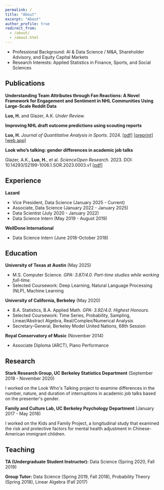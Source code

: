 ```yaml
---
permalink: /
title: "About"
excerpt: "About"
author_profile: true
redirect_from: 
  - /about/
  - /about.html
---
```


- Professional Background: AI & Data Science / M&A, Shareholder Advisory, and Equity Capital Markets
- Research Interests: Applied Statistics in Finance, Sports, and Social Sciences

## Publications

**Understanding Team Attributes through Fan Reactions: A Novel Framework for Engagement and Sentiment in NHL Communities Using Large-Scale Reddit Data**

**Luo, H.** and Glazer, A.K. *Under Review.*

**Improving NHL draft outcome predictions using scouting reports**

**Luo, H.** *Journal of Quantitative Analysis in Sports.* 2024. [[pdf]](https://doi.org/10.1515/jqas-2024-0047) [[preprint]](../assets/files/NHL_Draft_Scouting_Reports.pdf) [[web app]](https://nhldraft.streamlit.app/)

**Look who’s talking: gender differences in academic job talks**

Glazer, A.K., **Luo, H.**, et al. *ScienceOpen Research.* 2023. DOI: 10.14293/S2199-1006.1.SOR.2023.0003.v1 [[pdf]](https://www.scienceopen.com/hosted-document?doi=10.14293/S2199-1006.1.SOR.2023.0003.v1)

## Experience

**Lazard**

  - Vice President, Data Science (January 2025 - Current)
  - Associate, Data Science (January 2022 - January 2025)
  - Data Scientist (July 2020 - January 2022)
  - Data Science Intern (May 2019 - August 2019)

**WellDone International**

  - Data Science Intern (June 2018-October 2018)

## Education

**University of Texas at Austin** (May 2025)

- M.S. Computer Science. *GPA: 3.87/4.0. Part-time studies while working full-time.*
- Selected Coursework: Deep Learning, Natural Language Processing (NLP), Machine Learning

**University of California, Berkeley** (May 2020)

- B.A. Statistics, B.A. Applied Math. *GPA: 3.92/4.0. Highest Honours.*
- Selected Coursework: Time Series, Probability, Sampling, Linear/Abstract Algebra, Real/Complex/Numerical Analysis
- Secretary-General, Berkeley Model United Nations, 68th Session

**Royal Conservatory of Music** (November 2014)

- Associate Diploma (ARCT), Piano Performance

## Research

**Stark Research Group, UC Berkeley Statistics Department** (September 2018 - November 2020)

I worked on the Look Who's Talking project to examine differences in the number, nature, and duration of interruptions in academic job talks based on the presenter's gender.

**Family and Culture Lab, UC Berkeley Psychology Department** (January 2017 - May 2018)

I worked on the Kids and Family Project, a longitudinal study that examined the risk and protective factors for mental health adjustment in Chinese-American immigrant children.

## Teaching

**TA (Undergraduate Student Instructor):** Data Science (Spring 2020, Fall 2019)

**Group Tutor:** Data Science (Spring 2019, Fall 2018), Probability Theory (Spring 2018), Linear Algebra (Fall 2017)
